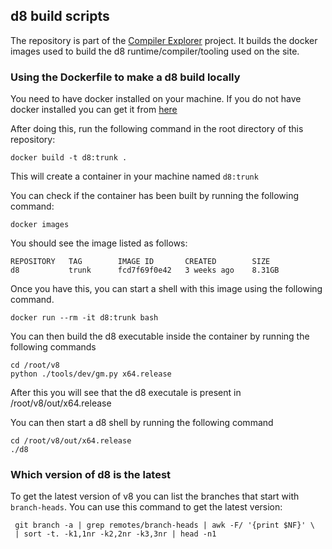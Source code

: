 ## d8 build scripts

The repository is part of the [Compiler Explorer](https://godbolt.org/) project. It builds
the docker images used to build the d8 runtime/compiler/tooling used on the site.

### Using the Dockerfile to make a d8 build locally

You need to have docker installed on your machine. If you do not have docker installed you can
get it from [here](https://docs.docker.com/engine/install/)

After doing this, run the following command in the root directory of this repository:

```
docker build -t d8:trunk .
```
This will create a container in your machine named `d8:trunk`

You can check if the container has been built by running the following command:
```
docker images
```
You should see the image listed as follows:
```
REPOSITORY   TAG        IMAGE ID       CREATED        SIZE
d8           trunk      fcd7f69f0e42   3 weeks ago    8.31GB
```

Once you have this, you can start a shell with this image using the following command.
```
docker run --rm -it d8:trunk bash
```

You can then build the d8 executable inside the container by running the following commands
```
cd /root/v8
python ./tools/dev/gm.py x64.release
```

After this you will see that the d8 executale is present in /root/v8/out/x64.release

You can then start a d8 shell by running the following command

```
cd /root/v8/out/x64.release
./d8
```

### Which version of d8 is the latest
To get the latest version of v8 you can list the branches that start with `branch-heads`. You can use this command to get the latest version:
```
 git branch -a | grep remotes/branch-heads | awk -F/ '{print $NF}' \
 | sort -t. -k1,1nr -k2,2nr -k3,3nr | head -n1
```
